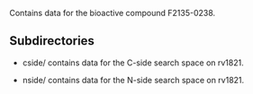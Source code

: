 Contains data for the bioactive compound F2135-0238.

## Subdirectories

- cside/ contains data for the C-side search space on rv1821.

- nside/ contains data for the N-side search space on rv1821.

